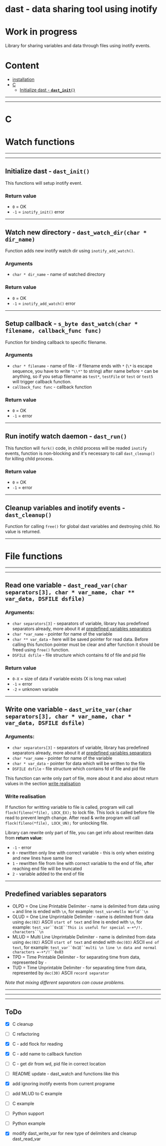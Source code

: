 dast - data sharing tool using inotify
==========

# __Work in progress__

Library for sharing variables and data through files using inotify events.


# Content
 * [installation](#installation)
 * [C](#c)
    * [Initialize dast -  __`dast_init()`__](#initialize-dast-__`dast_init()`__)
-----
-----
# __C__



# Watch functions
-----
-----


## Initialize dast -  __`dast_init()`__
This functions will setup inotify event.

### Return value
 - `0`  = OK
 - `-1` = `inotify_init()` error

-----

## Watch new directory - __`dast_watch_dir(char * dir_name)`__
Function adds new inotify watch dir using `inotify_add_watch()`.

### Arguments
 - `char * dir_name` - name of watched directory

### Return value
 - `0`  = OK
 - `-1` = `inotify_add_watch()` error

-----

## Setup callback - `s_byte dast_watch(char * filename, callback_func func)`
Function for binding callback to specific filename.

### Arguments
 - `char * filename` - name of file - if filename ends with `*` (`\*` is escape sequence, you have to write `"\\*"` to string) after name before `*` can be anything, so if you setup filename as `test*`, `testFile` or `test` or `test5` will trigger callback function.
 - `callback_func func` - callback function

### Return value
 - `0`  = OK
 - `-1` = error

-----

## Run inotify watch daemon - `dast_run()`
This function will `fork()` code, in child process will be readed `inotify` events, function is non-blocking and it's necessary to call `dast_cleanup()` for killing child process.

### Return value
 - `0`  = OK
 - `-1` = error

-----

## Cleanup variables and inotify events - `dast_cleanup()`
Function for calling `free()` for global dast variables and destroying child. No value is returned.

-----
# File functions
-----
-----

## Read one variable - `dast_read_var(char separators[3], char * var_name, char ** var_data, DSFILE dsfile)`

### Arguments:
 - `char separators[3]` - separators of variable, library has predefined separators already, more about it at [predefined variables separators](#predefined-variables-separators)
 - `char *var_name` - pointer for name of the variable
 - `char ** var_data` - here will be saved pointer for read data. Before calling this function pointer must be clear and after function it should be freed using `free()` function.
 - `DSFILE dsfile` - file structure which contains fd of file and pid file


### Return value

 - `0-X` = size of data if variable exists (X is long max value)
 - `-1`  = error
 - `-2`  = unknown variable

-----

## Write one variable - `dast_write_var(char separators[3], char * var_name, char * var_data, DSFILE dsfile)`

### Arguments:
 - `char separators[3]` - separators of variable, library has predefined separators already, more about it at [predefined variables separators](#predefined-variables-separators)
 - `char *var_name` - pointer for name of the variable
 - `char * var_data` - pointer for data which will be written to the file
 - `DSFILE dsfile` - file structure which contains fd of file and pid file

This function can write only part of file, more about it and also about return values in the section [write realisation](#write-realisation)


### Write realisation

If function for writting variable to file is called, program will call `flock(fileno(*file), LOCK_EX);` to lock file. This lock is called before file read to prevent length change. After read & write program will call `flock(fileno(*file), LOCK_UN);` for unlocking file.

Library can rewrite only part of file, you can get info about rewritten data from __return value__:

 - `-1` - error
 - `0` - rewritten only line with correct variable - this is only when existing and new lines have same line
 - `1` - rewritten file from line with correct variable to the end of file, after reaching end file will be truncated
 - `2` - variable added to the end of file

----

## Predefined variables separators

 * OLPD = One Line Printable Delimiter - name is delimited from data using `=` and line is ended with `\n`, for example: `test_var=Hello World``\n`
 * OLUD = One Line Unprintable Delimiter - name is delimited from data using `dec(02)` ASCII `start of text` and line is ended with `\n`, for example: `test_var``0x1E``This is useful for special =-+*/!. characters``\n`
 * MLUD = Multi Line Unprintable Delimiter - name is delimited from data using `dec(02)` ASCII `start of text` and ended with `dec(03)` ASCII `end of text`, for example:  `test_var``0x1E``multi \n line \n data and normal characters =-+*/!``0x03`
 * TPD = Time Printable Delimiter - for separating time from data, represented by `-`
 * TUD = Time Unprintable Delimiter - for separating time from data, represented by `dec(30)` ASCII `record separator`

*Note that mixing different separators can cause problems.*

-----
-----
-----

## ToDo

 - [x] C cleanup
 - [ ] C refactoring
 - [x] C - add flock for reading
 - [x] C - add name to callback function
 - [ ] C - get dir from wd, pid file in correct location
 - [ ] README update - dast_watch and functions like this
 - [x] add ignoring inotify events from current programe
 - [ ] add MLUD to C example
 - [ ] C example
 - [ ] Python support
 - [ ] Python example
 - [x] modify dast_write_var for new type of delimiters and cleanup dast_read_var



